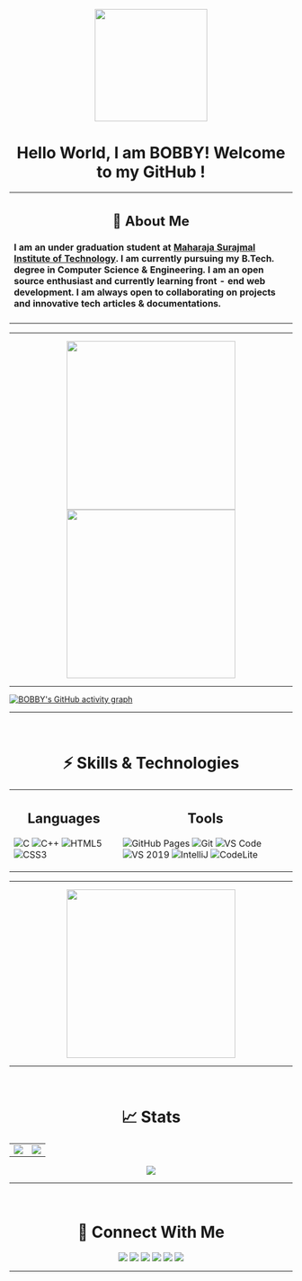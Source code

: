 <!-- Waveing GIF -->

<p align = "center">
<img src = "https://user-images.githubusercontent.com/87887741/138137569-c03af614-7c08-43d8-b2ad-4ea28864022f.gif" width = "200" hight = "200">
</p>

<!-- Heading -->

<h1 align = "center">Hello World, I am BOBBY! Welcome to my GitHub !</h1>

<!-- About Me -->

<table>
<tr>
<td>
<h2 align = "center">📖 About Me</h2>
<h4>
I am an under graduation student at <a href = "https://www.msit.in/">Maharaja Surajmal Institute of Technology</a>. I am currently pursuing my B.Tech. degree in Computer Science & Engineering. I am an open source enthusiast and currently learning front - end web development. I am always open to collaborating on projects and innovative tech articles & documentations.
</h4>
</td>
</tr>
</table>
<hr>

<!-- Images -->

<p align="center">
<img align="center" src="https://user-images.githubusercontent.com/87887741/138168198-ecc31b5b-fb90-4987-b0f7-1da093756400.png" width = "300">
<img align="center" src="https://user-images.githubusercontent.com/87887741/138168941-8c5890be-2130-497b-b9a1-2c03ba0d1207.png" width = "300">
</p>
<hr>

<!-- GitHub Contribution Graph -->

[![BOBBY's GitHub activity graph](https://activity-graph.herokuapp.com/graph?username=kashyap1905&theme=react-dark)](https://github.com/kashyap1905)

<hr><br>

<!-- Skills & Technology -->

<h1 align = "center">⚡ Skills & Technologies</h1>
<table align = "center">
<tr>
<td>
<h2 align = "center">Languages</h2>
  
![C](https://img.shields.io/badge/-C-00599C?style=flat-square&logo=c)
![C++](https://img.shields.io/badge/-C++-00599C?style=flat-square&logo=cplusplus)
![HTML5](https://img.shields.io/badge/-HTML5-E34F26?style=flat-square&logo=html5&logoColor=white)
![CSS3](https://img.shields.io/badge/-CSS3-1572B6?style=flat-square&logo=css3)
</td>
<td>
<h2 align = "center">Tools</h2>
  
![GitHub Pages](https://img.shields.io/badge/GitHub%20Pages-%23327FC7.svg?logo=github&style=flat-square&logoColor=white)
![Git](https://img.shields.io/badge/-Git-black?style=flat-square&logo=git)
![VS Code](https://img.shields.io/badge/-VS%20Code-007ACC?style=flat-square&logo=visual-studio-code)
![VS 2019](https://img.shields.io/badge/-Visual%20Studio%202019-purple?style=flat-square&logo=visual-studio)
![IntelliJ](https://img.shields.io/badge/IntelliJ%20IDEA-darkblue?style=flat-square&logo=Intellij-idea&logoColor=white)
![CodeLite](https://img.shields.io/badge/-Codelite-e1ad01?style=flat-square&logo=Codelite&logoColor=e1ad01)
</td>
</tr>
</table>
<hr>

<p align="center">
<img align="center" src="https://user-images.githubusercontent.com/87887741/138171656-80bfc204-e6c3-4a7d-83c2-5c003f671bf3.jpg" width = "300">
</p>
<hr><br>

<!-- GitHub Stats -->

<h1 align = "center">📈 Stats</h1>
<table align = "center">
<tr>
<td>
<img src="https://github-readme-stats.vercel.app/api?username=kashyap1905&include_all_commits=true&count_private=true&show_icons=true&line_height=20&theme=github_dark"/>
</td>
<td>
<img src="https://github-readme-stats.vercel.app/api/top-langs?username=kashyap1905&show_icons=true&locale=en&layout=compact&theme=github_dark" />
</td>
</tr>
</table>

<p align="center">
<img align="center" src="https://github-readme-streak-stats.herokuapp.com/?user=kashyap1905&theme=radical" />
</p>
<hr><br>

<!-- Connections on Web -->

<h1 align = "center">🔗 Connect With Me</h1>

<p align = "center">
<a href = "mailto:bobby.kumar.1905@gmail.com"><img src = "https://img.shields.io/badge/-Email-c14438?style=flat-square&logo=Gmail&logoColor=white&link=mailto:bobby.kumar.1905@gmail.com"></a>
<a href = "http://linkedin.com/in/bobby-kumar-0a11761b9"><img src = "https://img.shields.io/badge/-LinkedIn-blue?style=flat-square&logo=Linkedin&logoColor=white&link=http://linkedin.com/in/bobby-kumar-0a11761b9"></a>
<a href = "https://twitter.com/Kashyap1905"><img src = "https://img.shields.io/badge/Twitter-1DA1F2?style=flat-square&logo=twitter&logoColor=white"></a>
<a href = "https://t.me/Kashyap1905"><img src = "https://img.shields.io/badge/-Telegram-blue?style=flat-square&logo=Telegram&logoColor=white"></a>
<a href = "https://discordapp.com/users/817306916949983232"><img src = "https://img.shields.io/badge/-Discord-7289DA?style=flat-square&logo=discord&logoColor=white"></a>
<a href = "https://www.instagram.com/kashyap___002/"><img src = "https://img.shields.io/badge/-Instagram-purple?style=flat-square&logo=instagram&logoColor=white&link=https://www.instagram.com/kashyap___002/"></a>
</p>
<hr>
